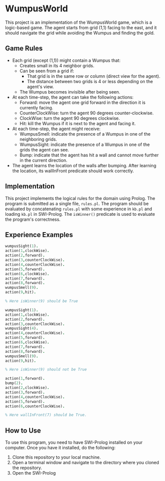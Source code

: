 # WumpusWorld

This project is an implementation of the WumpusWorld game, which is a logic-based game. The agent starts from grid (1,1) facing to the east, and it should navigate the grid while avoiding the Wumpus and finding the gold.

## Game Rules

- Each grid (except (1,1)) might contain a Wumpus that:
  - Creates small in its 4 neighbor grids.
  - Can be seen from a grid if:
    - That grid is in the same row or column (direct view for the agent).
    - The distance between two grids is 4 or less depending on the agent's view.
  - The Wumpus becomes invisible after being seen.
- At each time-step, the agent can take the following actions:
  - Forward: move the agent one grid forward in the direction it is currently facing.
  - CounterClockWise: turn the agent 90 degrees counter-clockwise.
  - ClockWise: turn the agent 90 degrees clockwise.
  - Hit: kill the Wumpus if it is next to the agent and facing it.
- At each time-step, the agent might receive:
  - WumpusSmell: indicate the presence of a Wumpus in one of the neighboring grids.
  - WumpusSight: indicate the presence of a Wumpus in one of the grids the agent can see.
  - Bump: indicate that the agent has hit a wall and cannot move further in the current direction.
- The agent learns the location of the walls after bumping. After learning the location, its wallInFront predicate should work correctly.

## Implementation

This project implements the logical rules for the domain using Prolog. The program is submitted as a single file, `rules.pl`. The program should be evaluated by concatenating `rules.pl` with some experience in `kb.pl` and loading `kb.pl` in SWI-Prolog. The `isWinner()` predicate is used to evaluate the program's correctness.

## Experience Examples

```prolog
wumpusSight(1).
action(1,clockWise).
action(2,forward).
action(3,counterClockWise).
action(4,counterClockWise).
action(5,forward).
action(6,clockWise).
action(7,forward).
action(8,forward).
wumpusSmell(9).
action(9,hit).

% Here isWinner(9) should be True
```

```prolog
wumpusSight(1).
action(1,clockWise).
action(2,forward).
action(3,counterClockWise).
wumpusSight(4).
action(4,counterClockWise).
action(5,forward).
action(6,clockWise).
action(7,forward).
action(8,forward).
wumpusSmell(9).
action(9,hit).

% Here isWinner(9) should not be True
```

```prolog
action(1,forward).
bump(2).
action(2,clockWise).
action(3,forward).
action(4,counterClockWise).
action(5,forward).
action(6,counterClockWise).

% Here wallInFront(7) should be True.
```

## How to Use

To use this program, you need to have SWI-Prolog installed on your computer. Once you have it installed, do the following:

1. Clone this repository to your local machine.
2. Open a terminal window and navigate to the directory where you cloned the repository.
3. Open the SWI-Prolog
